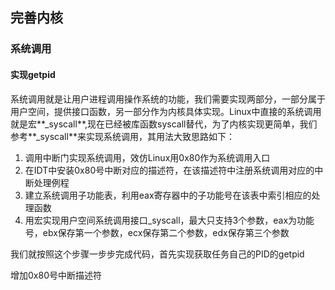 ## 完善内核

### 系统调用

#### 实现getpid

系统调用就是让用户进程调用操作系统的功能，我们需要实现两部分，一部分属于用户空间，提供接口函数，另一部分作为内核具体实现。Linux中直接的系统调用就是宏**_syscall**,现在已经被库函数syscall替代，为了内核实现更简单，我们参考**_syscall**来实现系统调用，其用法大致思路如下：

1. 调用中断门实现系统调用，效仿Linux用0x80作为系统调用入口
2. 在IDT中安装0x80号中断对应的描述符，在该描述符中注册系统调用对应的中断处理例程
3. 建立系统调用子功能表，利用eax寄存器中的子功能号在该表中索引相应的处理函数
4. 用宏实现用户空间系统调用接口_syscall，最大只支持3个参数，eax为功能号，ebx保存第一个参数，ecx保存第二个参数，edx保存第三个参数

我们就按照这个步骤一步步完成代码，首先实现获取任务自己的PID的getpid

增加0x80号中断描述符 